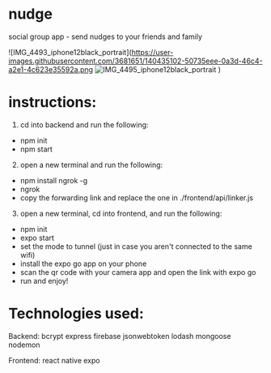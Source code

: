 # nudge
social group app - send nudges to your friends and family

![IMG_4493_iphone12black_portrait](https://user-images.githubusercontent.com/3681651/140435102-50735eee-0a3d-46c4-a2e1-4c623e35592a.png
![IMG_4495_iphone12black_portrait](https://user-images.githubusercontent.com/3681651/140435131-8cee9d28-c269-45e9-aec6-a85833db1113.png)
)

# instructions:

1. cd into backend and run the following:
 - npm init
 - npm start

2. open a new terminal and run the following: 
 - npm install ngrok -g
 - ngrok
 - copy the forwarding link and replace the one in ./frontend/api/linker.js

3. open a new terminal, cd into frontend, and run the following:
 - npm init
 - expo start
 - set the mode to tunnel (just in case you aren't connected to the same wifi)
 - install the expo go app on your phone
 - scan the qr code with your camera app and open the link with expo go
 - run and enjoy!

# Technologies used: 

Backend:
 bcrypt
 express 
 firebase 
 jsonwebtoken 
 lodash 
 mongoose 
 nodemon
 
Frontend:
 react native
 expo
